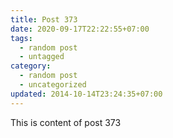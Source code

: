 ```yaml
---
title: Post 373
date: 2020-09-17T22:22:55+07:00
tags:
  - random post
  - untagged
category:
  - random post
  - uncategorized
updated: 2014-10-14T23:24:35+07:00
---
```

This is content of post 373